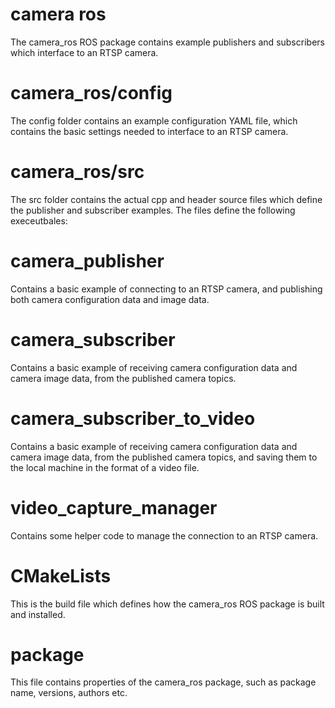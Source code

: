 # camera ros

The camera_ros ROS package contains example publishers and subscribers which interface to an RTSP camera.

# camera_ros/config

The config folder contains an example configuration YAML file, which contains the basic settings needed to interface to an RTSP camera.

# camera_ros/src

The src folder contains the actual cpp and header source files which define the publisher and subscriber examples. The files define the following execeutbales:

# camera_publisher
Contains a basic example of connecting to an RTSP camera, and publishing both camera configuration data and image data.

# camera_subscriber
Contains a basic example of receiving camera configuration data and camera image data, from the published camera topics.

# camera_subscriber_to_video
Contains a basic example of receiving camera configuration data and camera image data, from the published camera topics, and saving them to the local machine in the format of a video file.

# video_capture_manager
Contains some helper code to manage the connection to an RTSP camera.

# CMakeLists
This is the build file which defines how the camera_ros ROS package is built and installed.

# package
This file contains properties of the camera_ros package, such as package name, versions, authors etc.